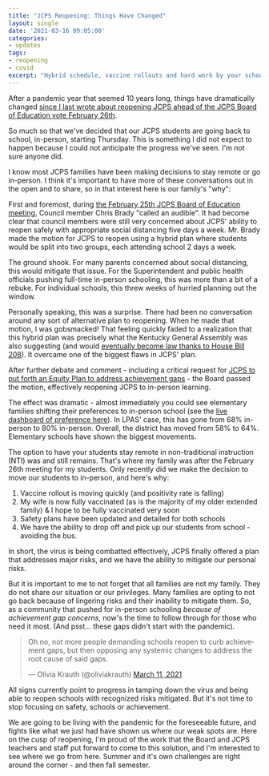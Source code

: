 ```yaml
---
title: "JCPS Reopening: Things Have Changed"
layout: single
date: '2021-03-16 09:05:00'
categories:
- updates
tags:
- reopening
- covid
excerpt: "Hybrid schedule, vaccine rollouts and hard work by your schools have changed things in a short few weeks." 
---
```


After a pandemic year that seemed 10 years long, things have dramatically changed [since I last wrote about reopening JCPS ahead of the JCPS Board of Education vote February 26th](https://benwilson.org/sbdm/updates/jcps-reopening-on-the-eve-of-the-vote/). 

So much so that we've decided that our JCPS students are going back to school, in-person, starting Thursday. This is something I did not expect to happen because I could not anticipate the progress we've seen. I'm not sure anyone did.

I know most JCPS families have been making decisions to stay remote or go in-person. I think it's important to have more of these conversations out in the open and to share, so in that interest here is our family's "why":

First and foremost, during [the February 25th JCPS Board of Education meeting](https://www.youtube.com/watch?v=olBU9uLBD2w), Council member Chris Brady "called an audible". It had become clear that council members were still very concerned about JCPS' ability to reopen safely with appropriate social distancing five days a week. Mr. Brady made the motion for JCPS to reopen using a hybrid plan where students would be split into two groups, each attending school 2 days a week. 

The ground shook. For many parents concerned about social distancing, this would mitigate that issue. For the Superintendent and public health officials pushing full-time in-person schooling, this was more than a bit of a rebuke. For individual schools, this threw weeks of hurried planning out the window.  

Personally speaking, this was a surprise. There had been no conversation around any sort of alternative plan to reopening. When he made that motion, I was gobsmacked! That feeling quickly faded to a realization that this hybrid plan was precisely what the Kentucky General Assembly was also suggesting (and would [eventually become law thanks to House Bill 208](https://www.courier-journal.com/story/news/politics/ky-general-assembly/2021/03/03/kentucky-school-reopening-bill-senate-education-in-person-learning/6902994002/)). It overcame one of the biggest flaws in JCPS' plan.

After further debate and comment - including a critical request for [JCPS to put forth an Equity Plan to address achievement gaps](https://www.msn.com/en-us/news/us/board-of-education-approves-plan-to-ensure-equitable-return-to-class-for-all-jcps-students/ar-BB1eqMca) - the Board passed the motion, effectively reopening JCPS to in-person learning. 

The effect was dramatic - almost immediately you could see elementary families shifting their preferences to in-person school (see the [live dashboard of preference here](https://app.powerbi.com/view?r=eyJrIjoiM2M5YjhlYjAtMTBiYi00OTYxLWFkYTYtYWQ3YjM2MWRhNjlhIiwidCI6IjI3N2Q1NjRjLTMwYTktNGJjZS1hMThkLWFmYzhlNTQ1NDBlNSIsImMiOjN9)). In LPAS' case, this has gone from 68% in-person to 80% in-person. Overall, the district has moved from 58% to 64%. Elementary schools have shown the biggest movements.

The option to have your students stay remote in non-traditional instruction (NTI) was and still remains. That's where my family was after the February 26th meeting for my students. Only recently did we make the decision to
move our students to in-person, and here's why:

1. Vaccine rollout is moving quickly (and positivity rate is falling)
2. My wife is now fully vaccinated (as is the majority of my older extended family) &amp; I hope to be fully vaccinated very soon 
3. Safety plans have been updated and detailed for both schools
4. We have the ability to drop off and pick up our students from school - avoiding the bus. 

In short, the virus is being combatted effectively, JCPS finally offered a plan that addresses major risks, and we have the ability to mitigate our personal risks. 

But it is important to me to not forget that all families are not my family. They do not share our situation or our privileges. Many families are opting to not go back because of lingering risks and their inability to mitigate them. So, as a community that pushed for in-person schooling _because of achievement gap concerns_, now's the time to follow through for those who need it most. (And psst... these gaps didn't start with the pandemic).

<blockquote class="twitter-tweet"><p lang="en" dir="ltr">Oh no, not more people demanding schools reopen to curb achievement gaps, but then opposing any systemic changes to address the root cause of said gaps.</p>&mdash; Olivia Krauth (@oliviakrauth) <a href="https://twitter.com/oliviakrauth/status/1369823610660151299?ref_src=twsrc%5Etfw">March 11, 2021</a></blockquote> <script async src="https://platform.twitter.com/widgets.js" charset="utf-8"></script>

All signs currently point to progress in tamping down the virus and being able to reopen schools with recognized risks mitigated. But it's not time to stop focusing on safety, schools or achievement. 

We are going to be living with the pandemic for the foreseeable future, and fights like what we just had have shown us where our weak spots are. Here on the cusp of reopening, I'm proud of the work that the Board and JCPS teachers and staff put forward to come to this solution, and I'm interested to see where we go from here. Summer and it's own challenges are right around the corner - and then fall semester. 


